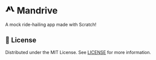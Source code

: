 <h1>
  <img src="public/icon.png" alt="Icon" height="30" />
  <span>Mandrive</span>
</h1>

A mock ride-hailing app made with Scratch!

## 📜 License

Distributed under the MIT License. See [LICENSE](LICENSE) for more information.